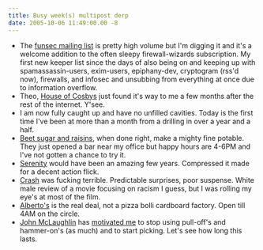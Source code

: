 ```yaml
---
title: Busy week(s) multipost derp
date: 2005-10-06 11:49:00.00 -8
---
```



  * The [funsec mailing list](http://linuxbox.org/pipermail/funsec/) is pretty high volume but I'm digging it and it's a welcome addition to the often sleepy firewall-wizards subscription. My first new keeper list since the days of also being on and keeping up with spamassassin-users, exim-users, epiphany-dev, cryptogram (rss'd now), firewalls, and infosec and unsubbing from everything at once due to information overflow.
  * Theo, [House of Cosbys](http://www.channel101.com/shows/show.php?show_id=121) just found it's way to me a few months after the rest of the internet. Y'see.
  * I am now fully caught up and have no unfilled cavities. Today is the first time I've been at more than a month from a drilling in over a year and a half.
  * [Beet sugar and raisins](http://www.dogfish.com/beer/raisondetre.cfm), when done right, make a mighty fine potable. They just opened a bar near my office but happy hours are 4-6PM and I've not gotten a chance to try it.
  * [Serenity](http://www.serenitymovie.com/) would have been an amazing few years. Compressed it made for a decent action flick.
  * [Crash](http://www.empiremovies.com/movies.php?id=1787&crash.htm) was fucking terrible. Predictable surprises, poor suspense. White male review of a movie focusing on racism I guess, but I was rolling my eye's at most of the film.
  * [Alberto's](http://www.dcist.com/archives/2005/09/23/albertos_re-opens_in_dupont_circle.php) is the real deal, not a pizza bolli cardboard factory. Open till 4AM on the circle.
  * [John McLaughlin](http://www.amazon.com/exec/obidos/tg/detail/-/B000009RC2/102-9875169-0541714?v=glance) has [motivated me](http://www.polarity1.com/bla62102.html) to stop using pull-off's and hammer-on's (as much) and to start picking. Let's see how long this lasts.
